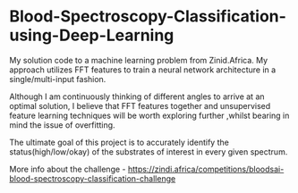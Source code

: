 # Blood-Spectroscopy-Classification-using-Deep-Learning
My solution code to a machine learning problem from Zinid.Africa.
My approach utilizes FFT features to train a neural network architecture in a single/multi-input fashion.

Although I am continuously thinking of different angles to arrive at an optimal solution, I believe that FFT features together and unsupervised feature learning techniques will be worth exploring further ,whilst bearing in mind the issue of overfitting.

The ultimate goal of this project is to accurately identify the status(high/low/okay) of the substrates of interest in every given spectrum.

More info about the challenge - https://zindi.africa/competitions/bloodsai-blood-spectroscopy-classification-challenge
